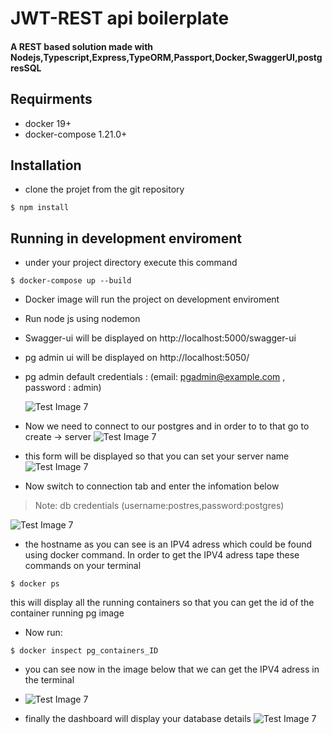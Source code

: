 # JWT-REST api boilerplate

#### A REST based solution made with Nodejs,Typescript,Express,TypeORM,Passport,Docker,SwaggerUI,postgresSQL

## Requirments

- docker 19+
- docker-compose 1.21.0+

## Installation

- clone the projet from the git repository

```
$ npm install
```

## Running in development enviroment

- under your project directory execute this command

```
$ docker-compose up --build
```

- Docker image will run the project on development enviroment

- Run node js using nodemon

- Swagger-ui will be displayed on http://localhost:5000/swagger-ui

- pg admin ui will be displayed on http://localhost:5050/

- pg admin default credentials : (email: pgadmin@example.com , password : admin)

  ![Test Image 7](https://github.com/medaymenTN/ts-express-jwt-rest-api/blob/master/docs/1.png)

- Now we need to connect to our postgres and in order to to that go to create -> server
  ![Test Image 7](https://github.com/medaymenTN/ts-express-jwt-rest-api/blob/master/docs/2.png)
- this form will be displayed so that you can set your server name
  ![Test Image 7](https://github.com/medaymenTN/ts-express-jwt-rest-api/blob/master/docs/3..PNG)

- Now switch to connection tab and enter the infomation below

> Note: db credentials (username:postres,password:postgres)

![Test Image 7](https://github.com/medaymenTN/ts-express-jwt-rest-api/blob/master/docs/4.PNG)

- the hostname as you can see is an IPV4 adress which could be found using docker command. In order to get the IPV4 adress tape these commands on your terminal

```
$ docker ps
```

this will display all the running containers so that you can get the id of the container running pg image

- Now run:

```
$ docker inspect pg_containers_ID
```

- you can see now in the image below that we can get the IPV4 adress in the terminal

- ![Test Image 7](https://github.com/medaymenTN/ts-express-jwt-rest-api/blob/master/docs/3.PNG)

- finally the dashboard will display your database details
  ![Test Image 7](https://github.com/medaymenTN/ts-express-jwt-rest-api/blob/master/docs/5.PNG)

